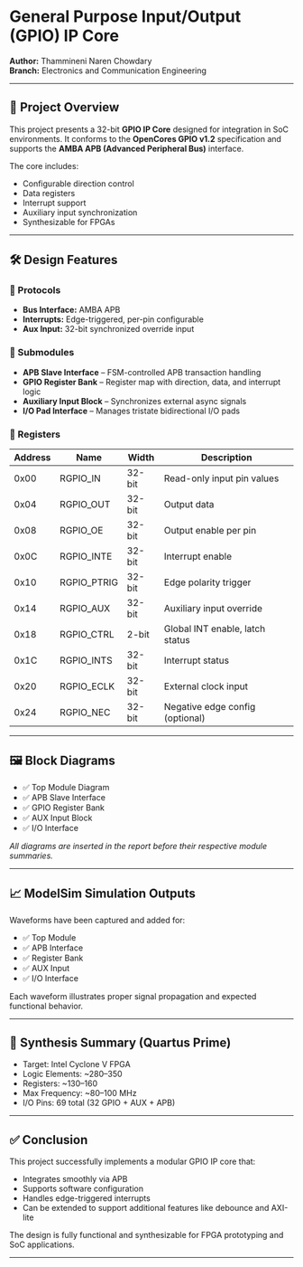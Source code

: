 # General Purpose Input/Output (GPIO) IP Core  
**Author:** Thammineni Naren Chowdary   
**Branch:** Electronics and Communication Engineering  

---

## 📘 Project Overview

This project presents a 32-bit **GPIO IP Core** designed for integration in SoC environments. It conforms to the **OpenCores GPIO v1.2** specification and supports the **AMBA APB (Advanced Peripheral Bus)** interface.

The core includes:
- Configurable direction control
- Data registers
- Interrupt support
- Auxiliary input synchronization
- Synthesizable for FPGAs

---

## 🛠️ Design Features

### 🔌 Protocols
- **Bus Interface:** AMBA APB
- **Interrupts:** Edge-triggered, per-pin configurable
- **Aux Input:** 32-bit synchronized override input

### 🧩 Submodules
- **APB Slave Interface** – FSM-controlled APB transaction handling
- **GPIO Register Bank** – Register map with direction, data, and interrupt logic
- **Auxiliary Input Block** – Synchronizes external async signals
- **I/O Pad Interface** – Manages tristate bidirectional I/O pads

### 💾 Registers
| Address | Name         | Width  | Description                         |
|---------|--------------|--------|-------------------------------------|
| 0x00    | RGPIO_IN     | 32-bit | Read-only input pin values          |
| 0x04    | RGPIO_OUT    | 32-bit | Output data                         |
| 0x08    | RGPIO_OE     | 32-bit | Output enable per pin               |
| 0x0C    | RGPIO_INTE   | 32-bit | Interrupt enable                    |
| 0x10    | RGPIO_PTRIG  | 32-bit | Edge polarity trigger               |
| 0x14    | RGPIO_AUX    | 32-bit | Auxiliary input override            |
| 0x18    | RGPIO_CTRL   | 2-bit  | Global INT enable, latch status     |
| 0x1C    | RGPIO_INTS   | 32-bit | Interrupt status                    |
| 0x20    | RGPIO_ECLK   | 32-bit | External clock input                |
| 0x24    | RGPIO_NEC    | 32-bit | Negative edge config (optional)     |

---

## 🖼️ Block Diagrams
- ✅ Top Module Diagram
- ✅ APB Slave Interface
- ✅ GPIO Register Bank
- ✅ AUX Input Block
- ✅ I/O Interface

_All diagrams are inserted in the report before their respective module summaries._

---

## 📈 ModelSim Simulation Outputs
Waveforms have been captured and added for:
- ✅ Top Module
- ✅ APB Interface
- ✅ Register Bank
- ✅ AUX Input
- ✅ I/O Interface

Each waveform illustrates proper signal propagation and expected functional behavior.

---

## 🔧 Synthesis Summary (Quartus Prime)
- Target: Intel Cyclone V FPGA
- Logic Elements: ~280–350
- Registers: ~130–160
- Max Frequency: ~80–100 MHz
- I/O Pins: 69 total (32 GPIO + AUX + APB)

---

## ✅ Conclusion

This project successfully implements a modular GPIO IP core that:
- Integrates smoothly via APB
- Supports software configuration
- Handles edge-triggered interrupts
- Can be extended to support additional features like debounce and AXI-lite

The design is fully functional and synthesizable for FPGA prototyping and SoC applications.

---

